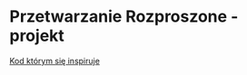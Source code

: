 # Przetwarzanie Rozproszone - projekt
[Kod którym się inspiruje](https://www.cs.put.poznan.pl/adanilecki/pr/mpi/bank.tgz)
